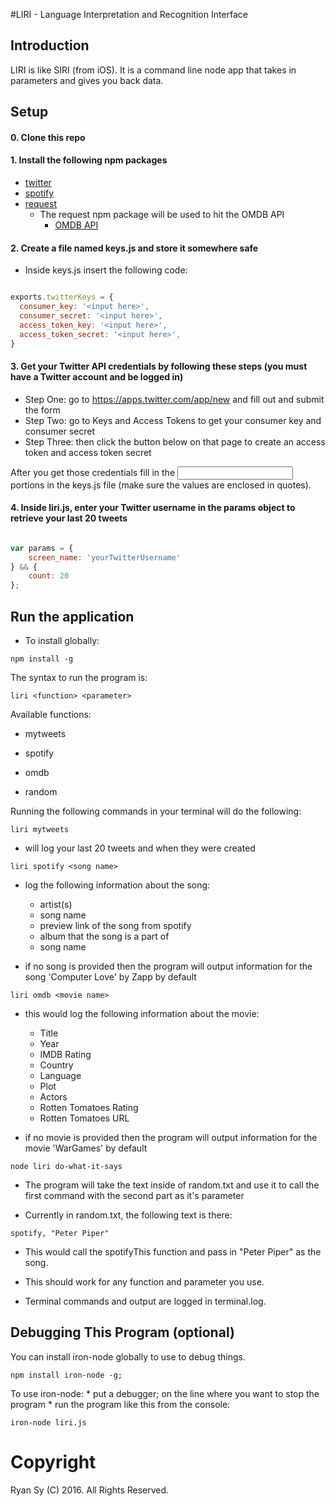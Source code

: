 #LIRI - Language Interpretation and Recognition Interface

## Introduction
LIRI is like SIRI (from iOS).  It is a command line node app that takes in parameters and gives you back data.

## Setup
#### 0. Clone this repo

#### 1. Install the following npm packages

* [twitter](https://www.npmjs.com/package/twitter)
* [spotify](https://www.npmjs.com/package/spotify)
* [request](https://www.npmjs.com/package/request)
	* The request npm package will be used to hit the OMDB API
		* [OMDB API](http://www.omdbapi.com)


#### 2. Create a file named keys.js and store it somewhere safe

* Inside keys.js insert the following code:

``` JavaScript

exports.twitterKeys = {
  consumer_key: '<input here>',
  consumer_secret: '<input here>',
  access_token_key: '<input here>',
  access_token_secret: '<input here>',
}

```

#### 3. Get your Twitter API credentials by following these steps (you must have a Twitter account and be logged in)

* Step One: go to https://apps.twitter.com/app/new and fill out and submit the form
* Step Two: go to Keys and Access Tokens to get your consumer key and consumer secret
* Step Three: then click the button below on that page to create an access token and access token secret

After you get those credentials fill in the <input here> portions in the keys.js file (make sure the values are enclosed in quotes).

#### 4. Inside liri.js, enter your Twitter username in the params object to retrieve your last 20 tweets

``` JavaScript

var params = {
    screen_name: 'yourTwitterUsername'
} && {
    count: 20
};

```

## Run the application
* To install globally:
```
npm install -g
```
The syntax to run the program is:
```
liri <function> <parameter>
```

Available functions:
* mytweets

* spotify

* omdb

* random

Running the following commands in your terminal will do the following:

```
liri mytweets
```
* will log your last 20 tweets and when they were created

```
liri spotify <song name>
```

* log the following information about the song:

	* artist(s)
	* song name
	* preview link of the song from spotify
	* album that the song is a part of
	* song name

* if no song is provided then the program will output information for the song 'Computer Love' by Zapp by default

```
liri omdb <movie name>
```

* this would log the following information about the movie:

	* Title
	* Year
	* IMDB Rating
	* Country
	* Language
	* Plot
	* Actors
	* Rotten Tomatoes Rating
	* Rotten Tomatoes URL

* if no movie is provided then the program will output information for the movie 'WarGames' by default

```
node liri do-what-it-says
```

* The program will take the text inside of random.txt and use it to call the first command with the second part as it's parameter

* Currently in random.txt, the following text is there:

```
spotify, "Peter Piper"
```

* This would call the spotifyThis function and pass in "Peter Piper" as the song.

* This should work for any function and parameter you use.

* Terminal commands and output are logged in terminal.log.

## Debugging This Program (optional)
You can install iron-node globally to use to debug things.

```
npm install iron-node -g;
```

To use iron-node:
	* put a debugger; on the line where you want to stop the program
	* run the program like this from the console:

```
iron-node liri.js
```

# Copyright
Ryan Sy (C) 2016. All Rights Reserved.
